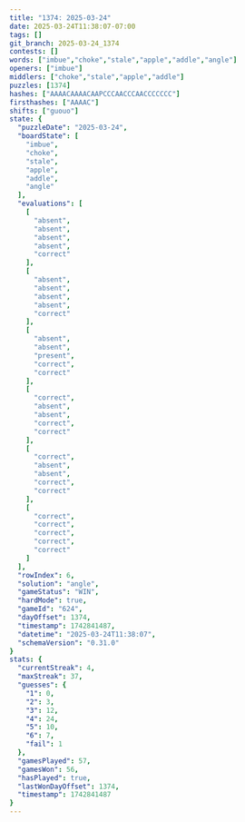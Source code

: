 ```yaml
---
title: "1374: 2025-03-24"
date: 2025-03-24T11:38:07-07:00
tags: []
git_branch: 2025-03-24_1374
contests: []
words: ["imbue","choke","stale","apple","addle","angle"]
openers: ["imbue"]
middlers: ["choke","stale","apple","addle"]
puzzles: [1374]
hashes: ["AAAACAAAACAAPCCCAACCCAACCCCCCC"]
firsthashes: ["AAAAC"]
shifts: ["guouo"]
state: {
  "puzzleDate": "2025-03-24",
  "boardState": [
    "imbue",
    "choke",
    "stale",
    "apple",
    "addle",
    "angle"
  ],
  "evaluations": [
    [
      "absent",
      "absent",
      "absent",
      "absent",
      "correct"
    ],
    [
      "absent",
      "absent",
      "absent",
      "absent",
      "correct"
    ],
    [
      "absent",
      "absent",
      "present",
      "correct",
      "correct"
    ],
    [
      "correct",
      "absent",
      "absent",
      "correct",
      "correct"
    ],
    [
      "correct",
      "absent",
      "absent",
      "correct",
      "correct"
    ],
    [
      "correct",
      "correct",
      "correct",
      "correct",
      "correct"
    ]
  ],
  "rowIndex": 6,
  "solution": "angle",
  "gameStatus": "WIN",
  "hardMode": true,
  "gameId": "624",
  "dayOffset": 1374,
  "timestamp": 1742841487,
  "datetime": "2025-03-24T11:38:07",
  "schemaVersion": "0.31.0"
}
stats: {
  "currentStreak": 4,
  "maxStreak": 37,
  "guesses": {
    "1": 0,
    "2": 3,
    "3": 12,
    "4": 24,
    "5": 10,
    "6": 7,
    "fail": 1
  },
  "gamesPlayed": 57,
  "gamesWon": 56,
  "hasPlayed": true,
  "lastWonDayOffset": 1374,
  "timestamp": 1742841487
}
---
```

<!-- more -->
